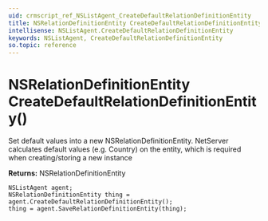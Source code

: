 ```yaml
---
uid: crmscript_ref_NSListAgent_CreateDefaultRelationDefinitionEntity
title: NSRelationDefinitionEntity CreateDefaultRelationDefinitionEntity()
intellisense: NSListAgent.CreateDefaultRelationDefinitionEntity
keywords: NSListAgent, CreateDefaultRelationDefinitionEntity
so.topic: reference
---
```


# NSRelationDefinitionEntity CreateDefaultRelationDefinitionEntity()

Set default values into a new NSRelationDefinitionEntity.
NetServer calculates default values (e.g. Country) on the entity, which is required when creating/storing a new instance

**Returns:** NSRelationDefinitionEntity

```crmscript
NSListAgent agent;
NSRelationDefinitionEntity thing = agent.CreateDefaultRelationDefinitionEntity();
thing = agent.SaveRelationDefinitionEntity(thing);
```

